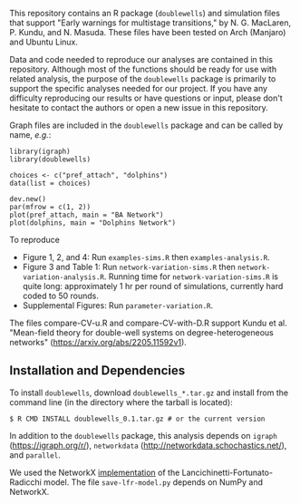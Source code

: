 This repository contains an R package  (`doublewells`) and simulation files that support "Early warnings for multistage transitions," by N. G. MacLaren, P. Kundu, and N. Masuda. These files have been tested on Arch (Manjaro) and Ubuntu Linux.

Data and code needed to reproduce our analyses are contained in this repository. Although most of the functions should be ready for use with related analysis, the purpose of the `doublewells` package is primarily to support the specific analyses needed for our project. If you have any difficulty reproducing our results or have questions or input, please don't hesitate to contact the authors or open a new issue in this repository. 

Graph files are included in the `doublewells` package and can be called by name, _e.g._:

```
library(igraph)
library(doublewells)

choices <- c("pref_attach", "dolphins")
data(list = choices)

dev.new()
par(mfrow = c(1, 2))
plot(pref_attach, main = "BA Network")
plot(dolphins, main = "Dolphins Network")
```

To reproduce 
- Figure 1, 2, and 4: Run `examples-sims.R` then `examples-analysis.R`.
- Figure 3 and Table 1: Run `network-variation-sims.R` then `network-variation-analysis.R`. Running time for `network-variation-sims.R` is quite long: approximately 1 hr per round of simulations, currently hard coded to 50 rounds.
- Supplemental Figures: Run `parameter-variation.R`.

The files compare-CV-u.R and compare-CV-with-D.R support Kundu et al. "Mean-field theory for double-well systems on degree-heterogeneous networks" (https://arxiv.org/abs/2205.11592v1). 

## Installation and Dependencies

To install `doublewells`, download `doublewells_*.tar.gz` and install from the command line (in the directory where the tarball is located):

```
$ R CMD INSTALL doublewells_0.1.tar.gz # or the current version
```

In addition to the `doublewells` package, this analysis depends on `igraph` (https://igraph.org/r/), `networkdata` (http://networkdata.schochastics.net/), and `parallel`.

We used the NetworkX [implementation](https://networkx.org/documentation/stable/reference/generated/networkx.generators.community.LFR_benchmark_graph.html) of the Lancichinetti-Fortunato-Radicchi model. The file `save-lfr-model.py` depends on NumPy and NetworkX. 

